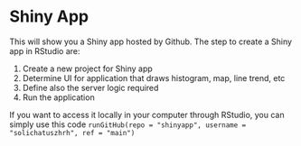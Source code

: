 # Shiny App

This will show you a Shiny app hosted by Github. The step to create a Shiny app in RStudio are:
1. Create a new project for Shiny app
2. Determine UI for application that draws histogram, map, line trend, etc
3. Define also the server logic required
4. Run the application

If you want to access it locally in your computer through RStudio, you can simply use this code `runGitHub(repo = "shinyapp", username = "solichatuszhrh", ref = "main")`
